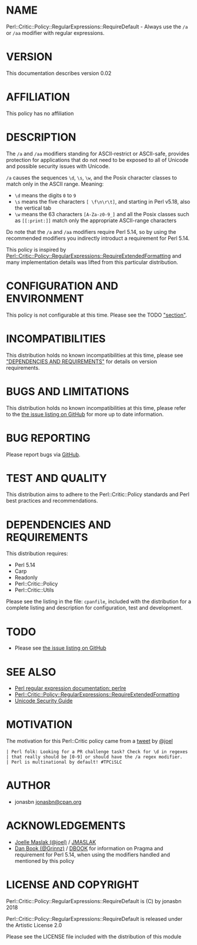 # NAME

Perl::Critic::Policy::RegularExpressions::RequireDefault - Always use the `/a` or `/aa` modifier with regular expressions.

# VERSION

This documentation describes version 0.02

# AFFILIATION

This policy has no affiliation

# DESCRIPTION

The `/a` and `/aa` modifiers standing for ASCII-restrict or ASCII-safe, provides protection for applications that do not need to be exposed to all of Unicode and possible security issues with Unicode.

`/a` causes the sequences `\d`, `\s`, `\w`, and the Posix character classes to match only in the ASCII range. Meaning:

- `\d` means the digits `0` to `9`
- `\s` means the five characters `[ \f\n\r\t]`, and starting in Perl v5.18, also the vertical tab
- `\w` means the 63 characters `[A-Za-z0-9_]` and all the Posix classes such as `[[:print:]]` match only the appropriate ASCII-range characters

Do note that the `/a` and `/aa` modifiers require Perl 5.14, so by using the recommended modifiers you indirectly introduct a requirement for Perl 5.14.

This policy is inspired by [Perl::Critic::Policy::RegularExpressions::RequireExtendedFormatting](https://metacpan.org/pod/Perl::Critic::Policy::RegularExpressions::RequireExtendedFormatting) and many implementation details was lifted from this particular distribution.

# CONFIGURATION AND ENVIRONMENT

This policy is not configurable at this time. Please see the TODO ["section"](#section).

# INCOMPATIBILITIES

This distribution holds no known incompatibilities at this time, please see ["DEPENDENCIES AND REQUIREMENTS"](#dependencies-and-requirements) for details on version requirements.

# BUGS AND LIMITATIONS

This distribution holds no known incompatibilities at this time, please refer to the [the issue listing on GitHub](https://github.com/jonasbn/perl-critic-policy-regularexpressions-requiredefault/issues) for more up to date information.

# BUG REPORTING

Please report bugs via [GitHub](https://github.com/jonasbn/perl-critic-policy-regularexpressions-requiredefault/issues).

# TEST AND QUALITY

This distribution aims to adhere to the Perl::Critic::Policy standards and Perl best practices and recommendations.

# DEPENDENCIES AND REQUIREMENTS

This distribution requires:

- Perl 5.14
- Carp
- Readonly
- Perl::Critic::Policy
- Perl::Critic::Utils

Please see the listing in the file: `cpanfile`, included with the distribution for a complete listing and description for configuration, test and development.

# TODO

- Please see [the issue listing on GitHub](https://github.com/jonasbn/perl-critic-policy-regularexpressions-requiredefault/issues)

# SEE ALSO

- [Perl regular expression documentation: perlre](https://perldoc.perl.org/perlre.html)
- [Perl::Critic::Policy::RegularExpressions::RequireExtendedFormatting](https://metacpan.org/pod/Perl::Critic::Policy::RegularExpressions::RequireExtendedFormatting)
- [Unicode Security Guide](http://websec.github.io/unicode-security-guide/)

# MOTIVATION

The motivation for this Perl::Critic policy came from a [tweet](https://mobile.twitter.com/jmaslak/status/1008896883169751040) by [@joel](https://mobile.twitter.com/jmaslak)

    | Perl folk: Looking for a PR challenge task? Check for \d in regexes
    | that really should be [0-9] or should have the /a regex modifier.
    | Perl is multinational by default! #TPCiSLC

# AUTHOR

- jonasbn <jonasbn@cpan.org>

# ACKNOWLEDGEMENTS

- [Joelle Maslak (@joel)](https://twitter.com/jmaslak) / [JMASLAK](https://metacpan.org/author/JMASLAK)
- [Dan Book (@Grinnz)](https://github.com/Grinnz) / [DBOOK](https://metacpan.org/author/DBOOK|) for information on Pragma and requirement for Perl 5.14, when using the modifiers handled and mentioned by this policy

# LICENSE AND COPYRIGHT

Perl::Critic::Policy::RegularExpressions::RequireDefault is (C) by jonasbn 2018

Perl::Critic::Policy::RegularExpressions::RequireDefault is released under the Artistic License 2.0

Please see the LICENSE file included with the distribution of this module
